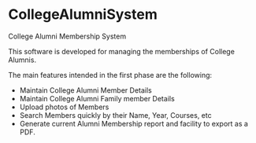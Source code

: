 # CollegeAlumniSystem
College Alumni Membership System

This software is developed for managing the memberships of College Alumnis.  

The main features intended in the first phase are the following:

* Maintain College Alumni Member Details
* Maintain College Alumni Family member Details
* Upload photos of Members
* Search Members quickly by their Name, Year, Courses, etc
* Generate current Alumni Membership report and facility to export as a PDF.
